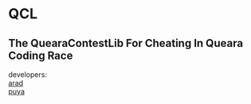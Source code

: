 # QCL
The QuearaContestLib For Cheating In Queara Coding Race
----------
developers:
<br>
[arad](https://github.com/MRXLANTERN1390)
<br>
[puya](https://github.com/puya-pro)